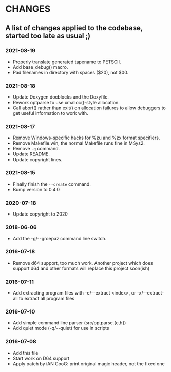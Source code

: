 # CHANGES

## A list of changes applied to the codebase, started too late as usual ;)


### 2021-08-19

* Properly translate generated tapename to PETSCII.
* Add base\_debug() macro.
* Pad filenames in directory with spaces ($20), not $00.


### 2021-08-18

* Update Doxygen docblocks and the Doxyfile.
* Rework optparse to use xmalloc()-style allocation.
* Call abort() rather than exit() on allocation failures to allow debuggers to
  get useful information to work with.


### 2021-08-17

* Remove Windows-specific hacks for %zu and %zx format specifiers.
* Remove Makefile.win, the normal Makefile runs fine in MSys2.
* Remove `-g` command.
* Update README.
* Update copyright lines.


### 2021-08-15

* Finally finish the `--create` command.
* Bump version to 0.4.0


### 2020-07-18

* Update copyright to 2020


### 2018-06-06

* Add the -g/--groepaz command line switch.


### 2016-07-18

* Remove d64 support, too much work. Another project which does support d64
  and other formats will replace this project soon(ish)


### 2016-07-11

* Add extracting program files with -e/--extract \<index\>, or -x/--extract-all
  to extract all program files


### 2016-07-10

* Add simple command line parser (src/optparse.{c,h})
* Add quiet mode (-q/--quiet) for use in scripts


### 2016-07-08

* Add this file
* Start work on D64 support
* Apply patch by iAN CooG: print original magic header, not the fixed one

